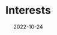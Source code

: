 ---
title: Interests
date: 2022-10-24

type: landing

sections:
  - block: markdown
    content:
      title: 研究方向
      subtitle:
      text: |
        1.高分子/超分子的大尺度分子动力学模拟方法和软件
    design:
      columns: '1'

  - block: markdown
    content:
      title:
      subtitle:
      text: |
        2.高分子材料力学性能的分子机理
    design:
      columns: '1'

  - block: markdown
    content:
      title: 研究方向
      subtitle:
      text: |
        3.共价有机框架的生长动力学
    design:
      columns: '1'
---